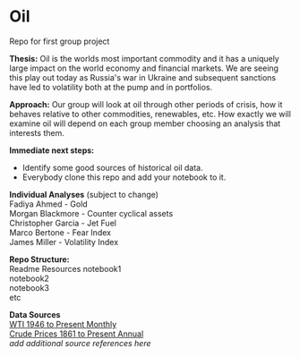 # Oil
Repo for first group project

**Thesis:** Oil is the worlds most important commodity and it has a uniquely large impact on the world economy and financial markets.  We are seeing this play out today as Russia's war in Ukraine and subsequent sanctions have led to volatility both at the pump and in portfolios.  

**Approach:** Our group will look at oil through other periods of crisis, how it behaves relative to other commodities, renewables, etc.  How exactly we will examine oil will depend on each group member choosing an analysis that interests them.  
  
**Immediate next steps:**
* Identify some good sources of historical oil data.  
* Everybody clone this repo and add your notebook to it.  

**Individual Analyses** (subject to change)    
Fadiya Ahmed - Gold  
Morgan Blackmore - Counter cyclical assets  
Christopher Garcia - Jet Fuel  
Marco Bertone - Fear Index  
James Miller - Volatility Index  

**Repo Structure:**  
Readme
Resources
notebook1  
notebook2  
notebook3  
etc  

**Data Sources**  
[WTI 1946 to Present Monthly](https://www.macrotrends.net/1369/crude-oil-price-history-chart)  
[Crude Prices 1861 to Present Annual](https://ourworldindata.org/grapher/crude-oil-prices)  
*add additional source references here*  

